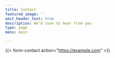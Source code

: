 ```yaml
---
title: Contact
featured_image: ''
omit_header_text: true
description: We'd love to hear from you
type: page
menu: main

---
```



[//]: # (This is an example of a custom shortcode that you can put right into your content. You will need to add a form action to the shortcode to make it work. Check out [Formspree]&#40;https://formspree.io/&#41; for a simple, free form service. )

{{< form-contact action="https://example.com"  >}}
